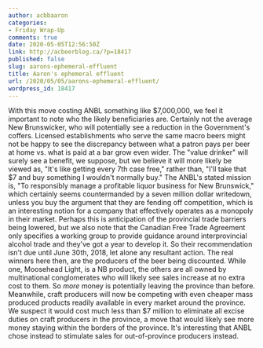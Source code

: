 ```yaml
---
author: acbbaaron
categories:
- Friday Wrap-Up
comments: true
date: 2020-05-05T12:56:50Z
link: http://acbeerblog.ca/?p=18417
published: false
slug: aarons-ephemeral-effluent
title: Aaron's ephemeral effluent
url: /2020/05/05/aarons-ephemeral-effluent/
wordpress_id: 18417
---
```


With this move costing ANBL something like $7,000,000, we feel it important to note who the likely beneficiaries are. Certainly not the average New Brunswicker, who will potentially see a reduction in the Government's coffers. Licensed establishments who serve the same macro beers might not be happy to see the discrepancy between what a patron pays per beer at home vs. what is paid at a bar grow even wider. The "value drinker" will surely see a benefit, we suppose, but we believe it will more likely be viewed as, "It's like getting every 7th case free," rather than, "I'll take that $7 and buy something I wouldn't normally buy." The ANBL's stated mission is, "To responsibly manage a profitable liquor business for New Brunswick," which certainly seems countermanded by a seven million dollar writedown, unless you buy the argument that they are fending off competition, which is an interesting notion for a company that effectively operates as a monopoly in their market. Perhaps this is anticipation of the provincial trade barriers being lowered, but we also note that the Canadian Free Trade Agreement only specifies a working group to provide guidance around interprovincial alcohol trade and they've got a year to develop it. So their recommendation isn't due until June 30th, 2018, let alone any resultant action. The real winners here then, are the producers of the beer being discounted. While one, Moosehead Light, is a NB product, the others are all owned by multinational conglomerates who will likely see sales increase at no extra cost to them. So _more_ money is potentially leaving the province than before. Meanwhile, craft producers will now be competing with even cheaper mass produced products readily available in every market around the province. We suspect it would cost much less than $7 million to eliminate all excise duties on craft producers in the province, a move that would likely see more money staying within the borders of the province. It's interesting that ANBL chose instead to stimulate sales for out-of-province producers instead.
